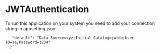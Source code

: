 # JWTAuthentication
To run this application on your system you need to add your connection string in appsetting.json:
``` ConnectionStrings": {
   "default": "Data Source=xyz;Initial Catalog=jwtdb;User ID=sa;Password=1234"
  }```
